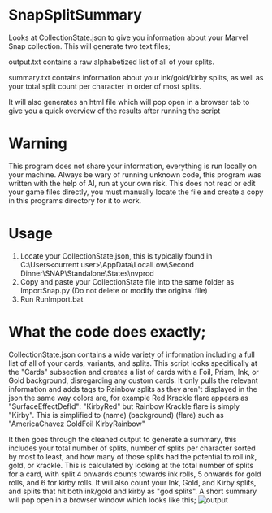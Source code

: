 # SnapSplitSummary
Looks at CollectionState.json to give you information about your Marvel Snap collection. This will generate two text files;

output.txt contains a raw alphabetized list of all of your splits.

summary.txt contains information about your ink/gold/kirby splits, as well as your total split count per character in order of most splits.

It will also generates an html file which will pop open in a browser tab to give you a quick overview of the results after running the script
# Warning
This program does not share your information, everything is run locally on your machine. Always be wary of running unknown code, this program was written with the help of AI, run at your own risk. This does not read or edit your game files directly, you must manually locate the file and create a copy in this programs directory for it to work.  
# Usage
1. Locate your CollectionState.json, this is typically found in C:\Users\<current user>\AppData\LocalLow\Second Dinner\SNAP\Standalone\States\nvprod
2. Copy and paste your CollectionState file into the same folder as ImportSnap.py (Do not delete or modify the original file)
3. Run RunImport.bat
# What the code does exactly;
CollectionState.json contains a wide variety of information including a full list of all of your cards, variants, and splits. This script looks specifically at the "Cards" subsection and creates a list of cards with a Foil, Prism, Ink, or Gold background, disregarding any custom cards. It only pulls the relevant information and adds tags to Rainbow splits as they aren't displayed in the json the same way colors are, for example Red Krackle flare appears as "SurfaceEffectDefId": "KirbyRed" but Rainbow Krackle flare is simply "Kirby". This is simplified to (name) (background) (flare) such as "AmericaChavez GoldFoil KirbyRainbow"

It then goes through the cleaned output to generate a summary, this includes your total number of splits, number of splits per character sorted by most to least, and how many of those splits had the potential to roll ink, gold, or krackle. This is calculated by looking at the total number of splits for a card, with split 4 onwards counts towards ink rolls, 5 onwards for gold rolls, and 6 for kirby rolls. It will also count your Ink, Gold, and Kirby splits, and splits that hit both ink/gold and kirby as "god splits". A short summary will pop open in a browser window which looks like this; 
![output](https://github.com/Jjerot/SnapSplitSummary/assets/172853898/bb7faecc-86f9-4bca-8a74-cf80798953a6)
